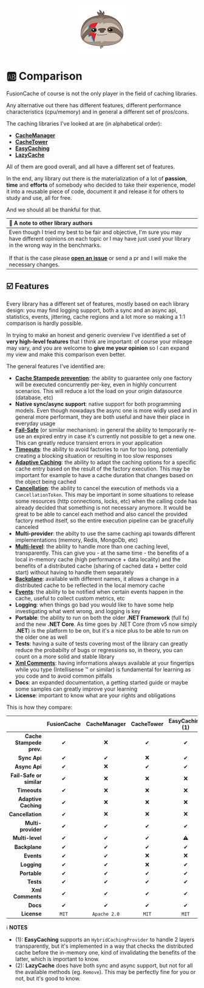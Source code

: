 <div align="center">

![FusionCache logo](logo-128x128.png)

</div>

# :ab: Comparison

FusionCache of course is not the only player in the field of caching libraries.

Any alternative out there has different features, different performance characteristics (cpu/memory) and in general a different set of pros/cons.

The caching libraries I've looked at are (in alphabetical order):

- [**CacheManager**](https://github.com/MichaCo/CacheManager)
- [**CacheTower**](https://github.com/TurnerSoftware/CacheTower)
- [**EasyCaching**](https://github.com/dotnetcore/EasyCaching)
- [**LazyCache**](https://github.com/alastairtree/LazyCache)

All of them are good overall, and all have a different set of features.

In the end, any library out there is the materialization of a lot of **passion**, **time** and **efforts** of somebody who decided to take their experience, model it into a reusable piece of code, document it and release it for others to study and use, all for free.

And we should all be thankful for that.

| :loudspeaker: A note to other library authors |
| :--- |
| Even though I tried my best to be fair and objective, I'm sure you may have different opinions on each topic or I may have just used your library in the wrong way in the benchmarks. <br/> <br/> If that is the case please [**open an issue**](https://github.com/jodydonetti/ZiggyCreatures.FusionCache/issues/new) or send a pr and I will make the necessary changes. |

## :ballot_box_with_check: Features

Every library has a different set of features, mostly based on each library design: you may find logging support, both a sync and an async api, statistics, events, jittering, cache regions and a lot more so making a 1:1 comparison is hardly possible.

In trying to make an honest and generic overview I've identified a set of **very high-level features** that I think are important: of course your mileage may vary, and you are welcome to **give me your opinion** so I can expand my view and make this comparison even better.

The general features I've identified are:

- [**Cache Stampede prevention**](CacheStampede.md): the ability to guarantee only one factory will be executed concurrently per-key, even in highly concurrent scenarios. This will reduce a lot the load on your origin datasource (database, etc)
- **Native sync/async support**: native support for both programming models. Even though nowadays the async one is more widly used and in general more performant, they are both useful and have their place in everyday usage
- [**Fail-Safe**](FailSafe.md) (or similar mechanism): in general the ability to temporarily re-use an expired entry in case it's currently not possible to get a new one. This can greatly reduce transient errors in your application
- [**Timeouts**](Timeouts.md): the ability to avoid factories to run for too long, potentially creating a blocking situation or resulting in too slow responses
- [**Adaptive Caching**](AdaptiveCaching.md): the ability to adapt the caching options for a specific cache entry based on the result of the factory execution. This may be important for example to have a cache duration that changes based on the object being cached
- [**Cancellation**](https://docs.microsoft.com/en-us/dotnet/standard/threading/cancellation-in-managed-threads): the ability to cancel the execution of methods via a `CancellationToken`. This may be important in some situations to release some resources (http connections, locks, etc) when the calling code has already decided that something is not necessary anymore. It would be great to be able to cancel each method and also cancel the provided factory method itself, so the entire execution pipeline can be gracefully canceled
- **Multi-provider**: the abilty to use the same caching api towards different implementations (memory, Redis, MongoDb, etc)
- [**Multi-level**](CacheLevels.md): the ability to handle more than one caching level, transparently. This can give you - at the same time - the benefits of a local in-memory cache (high performance + data locality) and the benefits of a distributed cache (sharing of cached data + better cold start) without having to handle them separately
- [**Backplane**](Backplane.md): available with different names, it allows a change in a distributed cache to be reflected in the local memory cache
- [**Events**](Events.md): the ability to be notified when certain events happen in the cache, useful to collect custom metrics, etc
- **Logging**: when things go bad you would like to have some help investigating what went wrong, and logging is key
- **Portable**: the ability to run on both the older **.NET Framework** (full fx) and the new **.NET Core**. As time goes by .NET Core (from v5 now simply **.NET**) is the platform to be on, but it's a nice plus to be able to run on the older one as well
- **Tests**: having a suite of tests covering most of the library can greatly reduce the probabilty of bugs or regressions so, in theory, you can count on a more solid and stable library
- [**Xml Comments**](https://docs.microsoft.com/en-us/dotnet/csharp/codedoc): having informations always available at your fingertips while you type (Intellisense :tm: or similar) is fundamental for learning as you code and to avoid common pitfalls
- **Docs**: an expanded documentation, a getting started guide or maybe some samples can greatly improve your learning
- **License**: important to know what are your rights and obligations

This is how they compare:

|                          | FusionCache | CacheManager | CacheTower | EasyCaching (1) | LazyCache (2) |
| ---:                     | :---:       | :---:        | :---:      | :---:           |:---:          |
| **Cache Stampede prev.** | ✔          | ❌           | ✔          | ✔              | ✔            |
| **Sync Api**             | ✔          | ✔            | ❌         | ✔              | ✔            |
| **Async Api**            | ✔          | ❌           | ✔          | ✔              | ⚠            |
| **Fail-Safe or similar** | ✔          | ❌           | ❌         | ❌             | ❌           |
| **Timeouts**             | ✔          | ❌           | ❌         | ❌             | ❌           |
| **Adaptive Caching**     | ✔          | ❌           | ❌         | ❌             | ❌           |
| **Cancellation**         | ✔          | ❌           | ❌         | ❌             | ❌           |
| **Multi-provider**       | ✔          | ✔            | ✔          | ✔              | ❌           |
| **Multi-level**          | ✔          | ✔            | ✔          | ⚠              | ❌           |
| **Backplane**            | ✔          | ✔            | ✔          | ✔              | ❌           |
| **Events**               | ✔          | ✔            | ❌         | ❌             | ❌           |
| **Logging**              | ✔          | ✔            | ❌         | ✔              | ❌           |
| **Portable**             | ✔          | ✔            | ✔          | ✔              | ✔            |
| **Tests**                | ✔          | ✔            | ✔          | ✔              | ✔            |
| **Xml Comments**         | ✔          | ✔            | ✔          | ✔              | ❌           |
| **Docs**                 | ✔          | ✔            | ✔          | ✔              | ✔            |
| **License**              | `MIT`       | `Apache 2.0` | `MIT`      | `MIT`           | `MIT`         |

:information_source: **NOTES**
- (1): **EasyCaching** supports an `HybridCachingProvider` to handle 2 layers transparently, but it's implemented in a way that checks the distributed cache before the in-memory one, kind of invalidating the benefits of the latter, which is important to know.
- (2): **LazyCache** does have both sync and async support, but not for all the available methods (eg. `Remove`). This may be perfectly fine for you or not, but it's good to know.

